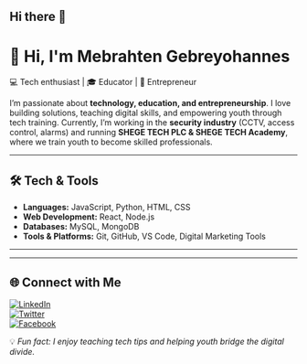 ## Hi there 👋

<!--
**mebrahten25/mebrahten25** is a ✨ _special_ ✨ repository because its `README.md` (this file) appears on your GitHub profile.

Here are some ideas to get you started:

- 🔭 I’m currently working on ...
- 🌱 I’m currently learning ...
- 👯 I’m looking to collaborate on ...
- 🤔 I’m looking for help with ...
- 💬 Ask me about ...
- 📫 How to reach me: ...
- 😄 Pronouns: ...
- ⚡ Fun fact: ...
-->
# 👋 Hi, I'm Mebrahten Gebreyohannes  

💻 Tech enthusiast | 🎓 Educator | 🚀 Entrepreneur 

I’m passionate about **technology, education, and entrepreneurship**. I love building solutions, teaching digital skills, and empowering youth through tech training. Currently, I’m working in the **security industry** (CCTV, access control, alarms) and running **SHEGE TECH PLC & SHEGE TECH Academy**, where we train youth to become skilled professionals.  

---

## 🛠️ Tech & Tools
- **Languages:** JavaScript, Python, HTML, CSS  
- **Web Development:** React, Node.js  
- **Databases:** MySQL, MongoDB  
- **Tools & Platforms:** Git, GitHub, VS Code, Digital Marketing Tools  

---
 
<!--
## 📊 GitHub Stats
![Mebrahten's GitHub stats](https://github-readme-stats.vercel.app/api?username=yourusername&show_icons=true&theme=radical)  
![Top Languages](https://github-readme-stats.vercel.app/api/top-langs/?username=yourusername&layout=compact&theme=radical)  

-->
---

## 🌐 Connect with Me
[![LinkedIn](https://img.shields.io/badge/-LinkedIn-blue)](https://linkedin.com/in/mebrahten)  
[![Twitter](https://img.shields.io/badge/-Twitter-blue)](https://x.com/@mebrahteng)  
[![Facebook](https://img.shields.io/badge/-Facebook-blue)](https://facebook.com/mebrahten)  

💡 *Fun fact: I enjoy teaching tech tips and helping youth bridge the digital divide.*  


